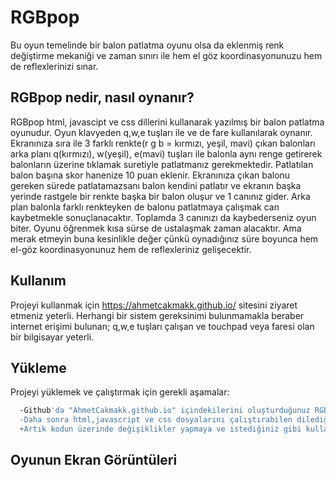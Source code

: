 
# RGBpop

Bu oyun temelinde bir balon patlatma oyunu olsa da eklenmiş renk değiştirme mekaniği ve zaman sınırı ile hem el göz koordinasyonunuzu hem de reflexlerinizi sınar.


## RGBpop nedir, nasıl oynanır?
RGBpop html, javascipt ve css dillerini kullanarak yazılmış bir balon patlatma oyunudur. Oyun klavyeden q,w,e tuşları ile ve de fare kullanılarak oynanır. Ekranınıza sıra ile 3 farklı renkte(r g b = kırmızı, yeşil, mavi) çıkan balonları arka planı q(kırmızı), w(yeşil), e(mavi) tuşları ile balonla aynı renge getirerek balonların üzerine tıklamak suretiyle patlatmanız gerekmektedir. Patlatılan balon başına skor hanenize 10 puan eklenir. Ekranınıza çıkan balonu gereken sürede patlatamazsanı balon kendini patlatır ve ekranın başka yerinde rastgele bir renkte başka bir balon oluşur ve 1 canınız gider. Arka plan balonla farklı renkteyken de balonu patlatmaya çalışmak can kaybetmekle sonuçlanacaktır. Toplamda 3 canınızı da kaybederseniz oyun biter. Oyunu öğrenmek kısa sürse de ustalaşmak zaman alacaktır. Ama merak etmeyin buna kesinlikle değer çünkü oynadığınız süre boyunca hem el-göz koordinasyonunuz hem de reflexleriniz gelişecektir.




  
## Kullanım

Projeyi kullanmak için https://ahmetcakmakk.github.io/ sitesini ziyaret etmeniz yeterli. Herhangi bir sistem gereksinimi bulunmamakla beraber internet erişimi bulunan; q,w,e tuşları çalışan ve touchpad veya faresi olan bir bilgisayar yeterli.


  
## Yükleme 

Projeyi yüklemek ve çalıştırmak için gerekli aşamalar:

```bash 
  -Github'da "AhmetCakmakk.github.io" içindekilerini oluşturduğunuz RGBpop isimli klasöre kaydedin.
  -Daha sonra html,javascript ve css dosyalarını çalıştırabilen dilediğiniz editörden dosyayı açın.
  +Artık kodun üzerinde değişiklikler yapmaya ve istediğiniz gibi kullanmaya hazırsınız.
```
    
## Oyunun Ekran Görüntüleri


  